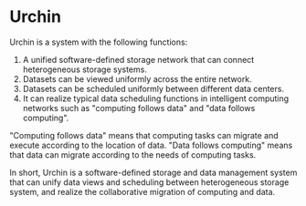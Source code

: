 # Urchin

Urchin is a system with the following functions:
1. A unified software-defined storage network that can connect heterogeneous storage systems. 
2. Datasets can be viewed uniformly across the entire network.
3. Datasets can be scheduled uniformly between different data centers. 
4. It can realize typical data scheduling functions in intelligent computing networks such as "computing follows data" and "data follows computing". 

"Computing follows data" means that computing tasks can migrate and execute according to the location of data.  "Data follows computing" means that data can migrate according to the needs of computing tasks.

In short, Urchin is a software-defined storage and data management system that can unify data views and scheduling between heterogeneous storage system, and realize the collaborative migration of computing and data.
